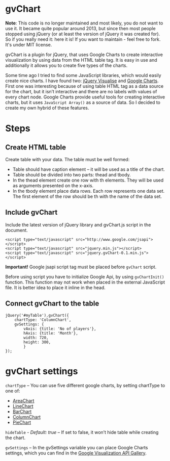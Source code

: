 gvChart
=======

**Note**: This code is no longer maintained and most likely, you do not want to use it. It became quite popular around 2013, but since then most people stopped using jQuery (or at least the version of jQuery it was created for). So if you really need it: here it is! If you want to maintain - feel free to fork. It's under MIT license. 

gvChart is a plugin for jQuery, that uses Google Charts to create interactive visualization by using data from the HTML table tag. It is easy in use and additionally it allows you to create five types of the charts.

Some time ago I tried to find some JavaScript libraries, which would easily create nice charts. I have found two: [jQuery Visualise](https://www.filamentgroup.com/lab/update-to-jquery-visualize-accessible-charts-with-html5-from-designing-with.html) and [Google Charts](http://code.google.com/intl/pl-PL/apis/charttools/index.html). First one was interesting because of using table HTML tag as a data source for the chart, but it isn’t interactive and there are no labels with values of every chart node. Google Charts provide useful tools for creating interactive charts, but it uses `JavaScript Array()` as a source of data. So I decided to create my own hybrid of these features.

# Steps

## Create HTML table

Create table with your data. The table must be well formed:

- Table should have caption element – it will be used as a title of the chart.
- Table should be divided into two parts: thead and tbody.
- In the thead element create one row with th elements. They will be used as arguments presented on the x-axis.
- In the tbody element place data rows. Each row represents one data set. The first element of the row should be th with the name of the data set.

## Include gvChart

Include the latest version of jQuery library and gvChart.js script in the document.

```
<script type="text/javascript" src="http://www.google.com/jsapi"></script>
<script type="text/javascript" src="jquery.min.js"></script>
<script type="text/javascript" src="jquery.gvChart-0.1.min.js"></script>
```

**Important!** Google jsapi script tag must be placed before `gvChart` script.

Before using script you have to initialize Google Api, by using `gvChartInit()` function. This function may not work when placed in the external JavaScript file. It is better idea to place it inline in the head.

## Connect gvChart to the table

```
jQuery('#myTable').gvChart({
    chartType: 'ColumnChart',
    gvSettings: {
        vAxis: {title: 'No of players'},
        hAxis: {title: 'Month'},
        width: 720,
        height: 300,
        }
});
```

# gvChart settings

`chartType` – You can use five different google charts, by setting chartType to one of:

- [AreaChart](http://www.ivellios.toron.pl/technikalia/2010/06/22/gvchart-plugin-jquery-with-google-charts/#area)
- [LineChart](http://www.ivellios.toron.pl/technikalia/2010/06/22/gvchart-plugin-jquery-with-google-charts/#line)
- [BarChart](http://www.ivellios.toron.pl/technikalia/2010/06/22/gvchart-plugin-jquery-with-google-charts/#bar)
- [ColumnChart](http://www.ivellios.toron.pl/technikalia/2010/06/22/gvchart-plugin-jquery-with-google-charts/#column)
- [PieChart](http://www.ivellios.toron.pl/technikalia/2010/06/22/gvchart-plugin-jquery-with-google-charts/#pie)

`hideTable` - _Default: true_ – If set to false, it won’t hide table while creating the chart.

`gvSettings` – In the gvSettings variable you can place Google Charts settings, which you can find in the [Google Visualization API Gallery](http://code.google.com/intl/pl-PL/apis/visualization/documentation/gallery.html).


